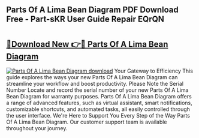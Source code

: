 ## Parts Of A Lima Bean Diagram PDF Download Free - Part-sKR User Guide Repair EQrQN

# <h2><a href="http://dfi242.blite.top/?on=Parts+Of+A+Lima+Bean+Diagram">🔗Download New 👉🔴 Parts Of A Lima Bean Diagram</a></h2>

[![Parts Of A Lima Bean Diagram download](https://i.imgur.com/lujVjoI.png)](http://dfi242.blite.top/?on=Parts+Of+A+Lima+Bean+Diagram)
Your Gateway to Efficiency This guide explores the ways your new Parts Of A Lima Bean Diagram can streamline your workflow and boost productivity. Please Note the Serial Number Locate and record the serial number of your new Parts Of A Lima Bean Diagram for warranty purposes. Parts Of A Lima Bean Diagram offers a range of advanced features, such as virtual assistant, smart notifications, customizable shortcuts, and automated tasks, all easily controlled through the user interface. We're Here to Support You Every Step of the Way Parts Of A Lima Bean Diagram. Our customer support team is available throughout your journey.
